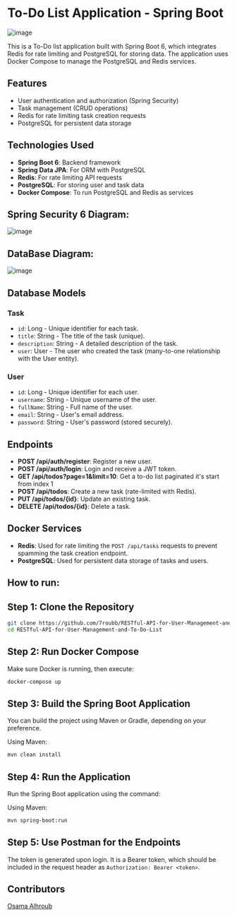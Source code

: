 
# To-Do List Application - Spring Boot
![image](https://github.com/user-attachments/assets/4306565d-8403-43ee-a226-f7ec3376150f)

This is a To-Do list application built with Spring Boot 6, which integrates Redis for rate limiting and PostgreSQL for storing data. The application uses Docker Compose to manage the PostgreSQL and Redis services.

## Features
- User authentication and authorization (Spring Security)
- Task management (CRUD operations)
- Redis for rate limiting task creation requests
- PostgreSQL for persistent data storage

## Technologies Used
- **Spring Boot 6**: Backend framework
- **Spring Data JPA**: For ORM with PostgreSQL
- **Redis**: For rate limiting API requests
- **PostgreSQL**: For storing user and task data
- **Docker Compose**: To run PostgreSQL and Redis as services
## Spring Security 6 Diagram:
![image](https://github.com/user-attachments/assets/985357c9-a5c3-42a0-9263-aa4cfa2a1f37)

## DataBase Diagram:
![image](https://github.com/user-attachments/assets/3be38c34-be34-42aa-ab90-46f106ffcb8f)

## Database Models

### Task
- `id`: Long - Unique identifier for each task.
- `title`: String - The title of the task (unique).
- `description`: String - A detailed description of the task.
- `user`: User - The user who created the task (many-to-one relationship with the User entity).

### User
- `id`: Long - Unique identifier for each user.
- `username`: String - Unique username of the user.
- `fullName`: String - Full name of the user.
- `email`: String - User's email address.
- `password`: String - User's password (stored securely).

## Endpoints
- **POST /api/auth/register**: Register a new user.
- **POST /api/auth/login**: Login and receive a JWT token.
- **GET /api/todos?page=1&limit=10**: Get a to-do list paginated it's start from index 1 
- **POST /api/todos**: Create a new task (rate-limited with Redis).
- **PUT /api/todos/{id}**: Update an existing task.
- **DELETE /api/todos/{id}**: Delete a task.

## Docker Services

- **Redis**: Used for rate limiting the `POST /api/tasks` requests to prevent spamming the task creation endpoint.
- **PostgreSQL**: Used for persistent data storage of tasks and users.

## How to run:

## Step 1: Clone the Repository

```bash
git clone https://github.com/7roubb/RESTful-API-for-User-Management-and-To-Do-List
cd RESTful-API-for-User-Management-and-To-Do-List
```
## Step 2: Run Docker Compose
Make sure Docker is running, then execute:

```bash
docker-compose up
```
## Step 3: Build the Spring Boot Application
You can build the project using Maven or Gradle, depending on your preference.

Using Maven:

```bash
mvn clean install
```
## Step 4: Run the Application
Run the Spring Boot application using the command:

Using Maven:

```bash
mvn spring-boot:run
```
## Step 5: Use Postman for the Endpoints
The token is generated upon login. It is a Bearer token, which should be included in the request header as `Authorization: Bearer <token>`.

## Contributors
[Osama Alhroub](https://github.com/7roubb)

